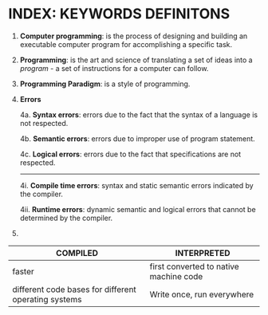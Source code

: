 # INDEX: KEYWORDS DEFINITONS

1. **Computer programming**: is the process of designing and building an executable computer program for accomplishing a specific task.

2. **Programming**: is the art and science of translating a set of ideas into a *program* - a set of instructions for a computer can follow.

3. **Programming Paradigm**: is a style of programming.

4. **Errors**

    4a. **Syntax errors**: errors due to the fact that the syntax of a language is not respected.

    4b. **Semantic errors**: errors due to improper use of program statement.

    4c. **Logical errors**: errors due to the fact that specifications are not respected.

    ----

    4i. **Compile time errors**: syntax and static semantic errors indicated by the compiler.

    4ii. **Runtime errors**: dynamic semantic and logical errors that cannot be determined by the compiler.


5. 
| COMPILED | INTERPRETED |
| --- | --- |
| faster | first converted to native machine code |
| different code bases for different operating systems | Write once, run everywhere

        

        

